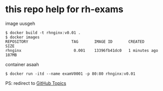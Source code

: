 # this repo help for rh-exams

image uusgeh
```
$ docker build -t rhnginx:v0.01 .
$ docker images
REPOSITORY                   TAG       IMAGE ID       CREATED          SIZE
rhnginx                       0.001    13396fb41dc0   1 minutes ago   187MB
```

container asaah
```
$ docker run -itd --name examV0001 -p 80:80 rhnginx:v0.01
```


PS: redirect to [GitHub Topics](https://github.com/topics/rhcsa-exam)
